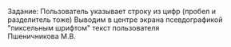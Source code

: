 Задание: Пользователь указывает строку из цифр (пробел и разделитель тоже) Выводим в центре экрана псевдографикой "пиксельным шрифтом" текст пользователя  
Пшеничникова М.В.
